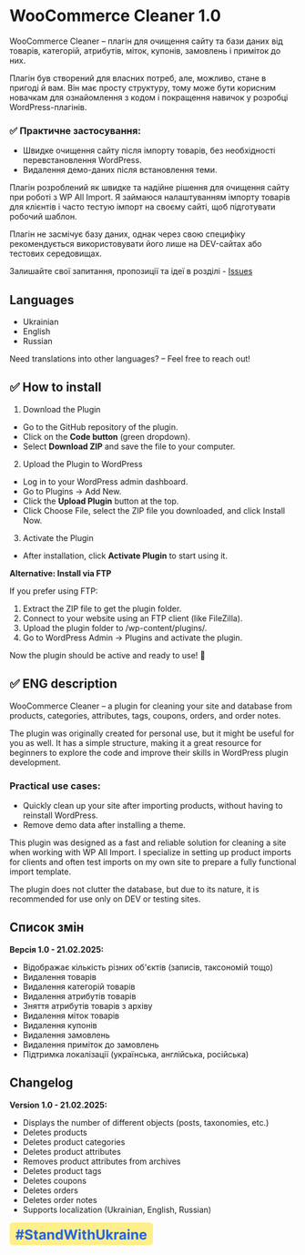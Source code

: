 # WooCommerce Cleaner 1.0

WooCommerce Cleaner – плагін для очищення сайту та бази даних від товарів, категорій, атрибутів, міток, купонів, замовлень і приміток до них.

Плагін був створений для власних потреб, але, можливо, стане в пригоді й вам. Він має просту структуру, тому може бути корисним новачкам для ознайомлення з кодом і покращення навичок у розробці WordPress-плагінів.

### ✅ Практичне застосування:
- Швидке очищення сайту після імпорту товарів, без необхідності перевстановлення WordPress.
- Видалення демо-даних після встановлення теми.

Плагін розроблений як швидке та надійне рішення для очищення сайту при роботі з WP All Import. Я займаюся налаштуванням імпорту товарів для клієнтів і часто тестую імпорт на своєму сайті, щоб підготувати робочий шаблон.

Плагін не засмічує базу даних, однак через свою специфіку рекомендується використовувати його лише на DEV-сайтах або тестових середовищах.

Залишайте свої запитання, пропозиції та ідеї в розділі - [Issues](https://github.com/pekarskyi/woo-cleaner/issues)

## Languages

- Ukrainian
- English
- Russian

Need translations into other languages? – Feel free to reach out!

## ✅ How to install

1. Download the Plugin
- Go to the GitHub repository of the plugin.
- Click on the **Code button** (green dropdown).
- Select **Download ZIP** and save the file to your computer.

2. Upload the Plugin to WordPress
- Log in to your WordPress admin dashboard.
- Go to Plugins → Add New.
- Click the **Upload Plugin** button at the top.
- Click Choose File, select the ZIP file you downloaded, and click Install Now.

3. Activate the Plugin
- After installation, click **Activate Plugin** to start using it.

**Alternative: Install via FTP**

If you prefer using FTP:

1. Extract the ZIP file to get the plugin folder.
2. Connect to your website using an FTP client (like FileZilla).
3. Upload the plugin folder to /wp-content/plugins/.
4. Go to WordPress Admin → Plugins and activate the plugin.

Now the plugin should be active and ready to use! 🚀

## ✅ ENG description

WooCommerce Cleaner – a plugin for cleaning your site and database from products, categories, attributes, tags, coupons, orders, and order notes.

The plugin was originally created for personal use, but it might be useful for you as well. It has a simple structure, making it a great resource for beginners to explore the code and improve their skills in WordPress plugin development.

### Practical use cases:
- Quickly clean up your site after importing products, without having to reinstall WordPress.
- Remove demo data after installing a theme.

This plugin was designed as a fast and reliable solution for cleaning a site when working with WP All Import. I specialize in setting up product imports for clients and often test imports on my own site to prepare a fully functional import template.

The plugin does not clutter the database, but due to its nature, it is recommended for use only on DEV or testing sites.

## Список змін

**Версія 1.0 - 21.02.2025:**
- Відображає кількість різних об'єктів (записів, таксономій тощо)
- Видалення товарів
- Видалення категорій товарів
- Видалення атрибутів товарів
- Зняття атрибутів товарів з архіву
- Видалення міток товарів
- Видалення купонів
- Видалення замовлень
- Видалення приміток до замовлень
- Підтримка локалізації (українська, англійська, російська)

## Changelog

**Version 1.0 - 21.02.2025:**
- Displays the number of different objects (posts, taxonomies, etc.)
- Deletes products
- Deletes product categories
- Deletes product attributes
- Removes product attributes from archives
- Deletes product tags
- Deletes coupons
- Deletes orders
- Deletes order notes
- Supports localization (Ukrainian, English, Russian)

[![Stand With Ukraine](https://raw.githubusercontent.com/vshymanskyy/StandWithUkraine/main/badges/StandWithUkraine.svg)](https://github.com/pekarskyi/StandWithUkraine/blob/main/docs/README.md)